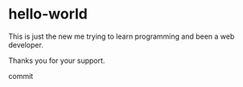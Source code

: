 # hello-world

This is just the new me trying to learn programming and been a web developer.

Thanks you for your support.

commit
